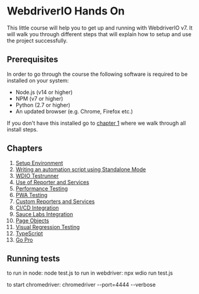 # WebdriverIO Hands On

This little course will help you to get up and running with WebdriverIO v7. It will walk you through different steps that will explain how to setup and use the project successfully.

## Prerequisites

In order to go through the course the following software is required to be installed on your system:

- Node.js (v14 or higher)
- NPM (v7 or higher)
- Python (2.7 or higher)
- An updated browser (e.g. Chrome, Firefox etc.)

If you don't have this installed go to [chapter 1](./chapter_01.md) where we walk through all install steps.

## Chapters

1. [Setup Environment](./chapter_01.md)
1. [Writing an automation script using Standalone Mode](./chapter_02.md)
1. [WDIO Testrunner](./chapter_03.md)
1. [Use of Reporter and Services](./chapter_04.md)
1. [Performance Testing](./chapter_05.md)
1. [PWA Testing](./chapter_06.md)
1. [Custom Reporters and Services](./chapter_07.md)
1. [CI/CD Integration](./chapter_08.md)
1. [Sauce Labs Integration](./chapter_09.md)
1. [Page Objects](./chapter_10.md)
1. [Visual Regression Testing](./chapter_11.md)
1. [TypeScript](./chapter_12.md)
1. [Go Pro](./chapter_13.md)

## Running tests

to run in node: node test.js
to run in webdriver: npx wdio run test.js

to start chromedriver: chromedriver --port=4444 --verbose
